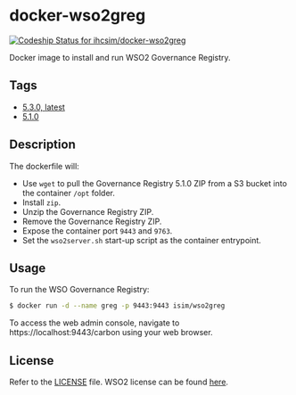 # docker-wso2greg

[ ![Codeship Status for ihcsim/docker-wso2greg](https://app.codeship.com/projects/d50dc1d0-c3c1-0134-67c4-568c48fe7308/status?branch=master)](https://app.codeship.com/projects/197734)

Docker image to install and run WSO2 Governance Registry.

## Tags

* [5.3.0, latest](https://github.com/ihcsim/docker-wso2greg/tree/5.3.0)
* [5.1.0](https://github.com/ihcsim/docker-wso2greg/tree/5.1.0)

## Description
The dockerfile will:
* Use `wget` to pull the Governance Registry 5.1.0 ZIP from a S3 bucket into the container `/opt` folder.
* Install `zip`.
* Unzip the Governance Registry ZIP.
* Remove the Governance Registry ZIP.
* Expose the container port `9443` and `9763`.
* Set the `wso2server.sh` start-up script as the container entrypoint.


## Usage
To run the WSO Governance Registry:
```sh
$ docker run -d --name greg -p 9443:9443 isim/wso2greg
```
To access the web admin console, navigate to https://localhost:9443/carbon using your web browser.

## License
Refer to the [LICENSE](LICENSE) file. WSO2 license can be found [here](http://wso2.com/licenses).
